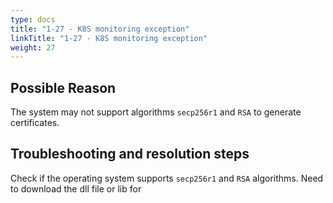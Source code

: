 ```yaml
---
type: docs
title: "1-27 - K8S monitoring exception"
linkTitle: "1-27 - K8S monitoring exception"
weight: 27
---
```


## Possible Reason

The system may not support algorithms `secp256r1` and `RSA` to generate certificates.

## Troubleshooting and resolution steps

Check if the operating system supports `secp256r1` and `RSA` algorithms. Need to download the dll file or lib for

<p style="margin-top: 3rem;"> </p>